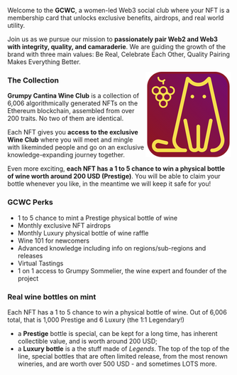 Welcome to the **GCWC**, a women-led Web3 social club where your NFT is a membership card that unlocks exclusive benefits, airdrops, and real world utility.

Join us as we pursue our mission to **passionately pair Web2 and Web3 with integrity, quality, and camaraderie**. We are guiding the growth of the brand with three main values: Be Real, Celebrate Each Other, Quality Pairing Makes Everything Better.



<img style="float: right;" src="https://github.com/Ao-Collaboration/grumpy-web/blob/1d466d0168869d328e2a1c50fa328efc3200d80d/public/logo_192.png">

### The Collection

**Grumpy Cantina Wine Club** is a collection of 6,006 algorithmically generated NFTs on the Ethereum blockchain, assembled from over 200 traits. No two of them are identical.

Each NFT gives you **access to the exclusive Wine Club** where you will meet and mingle with likeminded people and go on an exclusive knowledge-expanding journey together.

Even more exciting, **each NFT has a 1 to 5 chance to win a physical bottle of wine worth around 200 USD (Prestige)**. You will be able to claim your bottle whenever you like, in the meantime we will keep it safe for you!


### GCWC Perks
* 1 to 5 chance to mint a Prestige physical bottle of wine
* Monthly exclusive NFT airdrops
* Monthly Luxury physical bottle of wine raffle
* Wine 101 for newcomers
* Advanced knowledge including info on regions/sub-regions and releases
* Virtual Tastings
* 1 on 1 access to Grumpy Sommelier, the wine expert and founder of the project


### Real wine bottles on mint

Each NFT has a 1 to 5 chance to win a physical bottle of wine.
Out of 6,006 total, that is 1,000 Prestige and 6 Luxury (the 1:1 Legendary!)

* a **Prestige** bottle is special, can be kept for a long time, has inherent collectible value, and is worth around 200 USD;
* a **Luxury bottle** is a the stuff made of *Legends*. The top of the top of the line, special bottles that are often limited release, from the most renown wineries, and are worth over 500 USD - and sometimes LOTS more.
